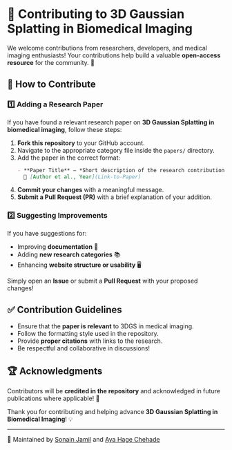 # 📢 Contributing to 3D Gaussian Splatting in Biomedical Imaging

We welcome contributions from researchers, developers, and medical imaging enthusiasts! Your contributions help build a valuable **open-access resource** for the community. 🚀

## 🔹 How to Contribute

### 1️⃣ Adding a Research Paper

If you have found a relevant research paper on **3D Gaussian Splatting in biomedical imaging**, follow these steps:
1. **Fork this repository** to your GitHub account.
2. Navigate to the appropriate category file inside the `papers/` directory.
3. Add the paper in the correct format:
   ```markdown
   - **Paper Title** – *Short description of the research contribution.*  
     📄 [Author et al., Year](Link-to-Paper)
   ```
4. **Commit your changes** with a meaningful message.
5. **Submit a Pull Request (PR)** with a brief explanation of your addition.

### 2️⃣ Suggesting Improvements

If you have suggestions for:
- Improving **documentation** 📝
- Adding **new research categories** 📚
- Enhancing **website structure or usability** 🖥️

Simply open an **Issue** or submit a **Pull Request** with your proposed changes!

## ✅ Contribution Guidelines

- Ensure that the **paper is relevant** to 3DGS in medical imaging.
- Follow the formatting style used in the repository.
- Provide **proper citations** with links to the research.
- Be respectful and collaborative in discussions!

## 🏆 Acknowledgments

Contributors will be **credited in the repository** and acknowledged in future publications where applicable! 🎉

Thank you for contributing and helping advance **3D Gaussian Splatting in Biomedical Imaging**! 💡

---
📌 Maintained by [Sonain Jamil](https://github.com/sonainjameel) and [Aya Hage Chehade](https://github.com/AyaHageChehade)
